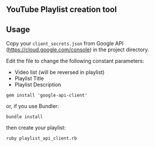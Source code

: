## YouTube Playlist creation tool


## Usage

Copy your `client_secrets.json` from Google API (https://cloud.google.com/console) in the project directory.

Edit the file to change the following constant parameters:

* Video list (will be reversed in playlist)
* Playlist Title
* Playlist Description

```
gem install 'google-api-client'
```

or, if you use Bundler:

```
bundle install
```

then create your playlist:

```
ruby playlist_api_client.rb
```

